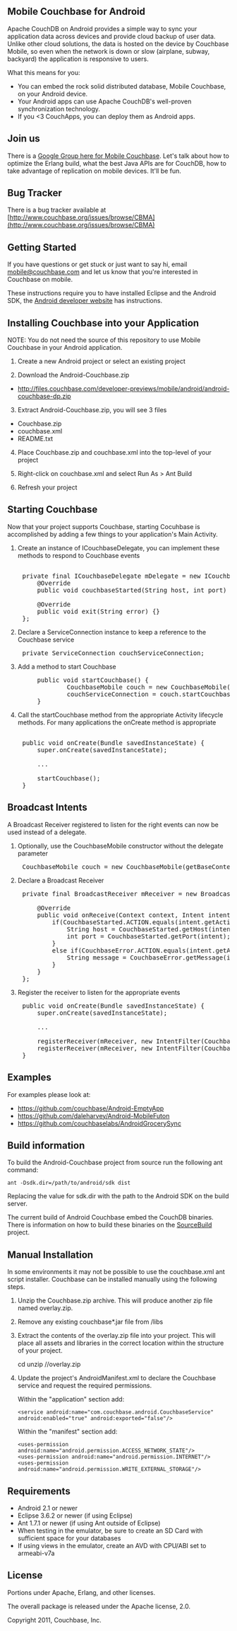 ## Mobile Couchbase for Android

Apache CouchDB on Android provides a simple way to sync your application data across devices and provide cloud backup of user data. Unlike other cloud solutions, the data is hosted on the device by Couchbase Mobile, so even when the network is down or slow (airplane, subway, backyard) the application is responsive to users.

What this means for you:

* You can embed the rock solid distributed database, Mobile Couchbase, on your Android device.
* Your Android apps can use Apache CouchDB's well-proven synchronization technology.
* If you <3 CouchApps, you can deploy them as Android apps.

## Join us

There is a [Google Group here for Mobile Couchbase](https://groups.google.com/group/mobile-couchbase). Let's talk about how to optimize the Erlang build, what the best Java APIs are for CouchDB, how to take advantage of replication on mobile devices. It'll be fun.

## Bug Tracker

There is a bug tracker available at [http://www.couchbase.org/issues/browse/CBMA](http://www.couchbase.org/issues/browse/CBMA)

## Getting Started

If you have questions or get stuck or just want to say hi, email <mobile@couchbase.com> and let us know that you're interested in Couchbase on mobile.

These instructions require you to have installed Eclipse and the Android SDK, the [Android developer website](http://developer.android.com/sdk/installing.html) has instructions.

## Installing Couchbase into your Application

NOTE: You do not need the source of this repository to use Mobile Couchbase in your Android application.

1.  Create a new Android project or select an existing project

2.  Download the Android-Couchbase.zip
  - http://files.couchbase.com/developer-previews/mobile/android/android-couchbase-dp.zip

3.  Extract Android-Couchbase.zip, you will see 3 files
  - Couchbase.zip
  - couchbase.xml
  - README.txt

4.  Place Couchbase.zip and couchbase.xml into the top-level of your project

5.  Right-click on couchbase.xml and select Run As > Ant Build

6.  Refresh your project

## Starting Couchbase

Now that your project supports Couchbase, starting Cocuhbase is accomplished by adding a few things to your application's Main Activity.

1.  Create an instance of ICouchbaseDelegate, you can implement these methods to respond to Couchbase events
<pre>    
    private final ICouchbaseDelegate mDelegate = new ICouchbaseDelegate() {
        @Override
        public void couchbaseStarted(String host, int port) {}
    
        @Override
        public void exit(String error) {}
    };
</pre>

2.  Declare a ServiceConnection instance to keep a reference to the Couchbase service
<pre>
    private ServiceConnection couchServiceConnection;
</pre>

3.  Add a method to start Couchbase
<pre>
        public void startCouchbase() {
                CouchbaseMobile couch = new CouchbaseMobile(getBaseContext(), mCallback);
                couchServiceConnection = couch.startCouchbase();
        }
</pre>

4.  Call the startCouchbase method from the appropriate Activity lifecycle methods.  For many applications the onCreate method is appropriate
<pre>    
    public void onCreate(Bundle savedInstanceState) {
        super.onCreate(savedInstanceState);
    
        ...
    
        startCouchbase();
    }
</pre>

## Broadcast Intents

A Broadcast Receiver registered to listen for the right events can now be used instead of a delegate.

1.  Optionally, use the CouchbaseMobile constructor without the delegate parameter

<pre>
    CouchbaseMobile couch = new CouchbaseMobile(getBaseContext());
</pre>

2.  Declare a Broadcast Receiver

<pre>
    private final BroadcastReceiver mReceiver = new BroadcastReceiver() {

        @Override
        public void onReceive(Context context, Intent intent) {
            if(CouchbaseStarted.ACTION.equals(intent.getAction())) {
                String host = CouchbaseStarted.getHost(intent);
                int port = CouchbaseStarted.getPort(intent);
            }
            else if(CouchbaseError.ACTION.equals(intent.getAction())) {
                String message = CouchbaseError.getMessage(intent);
            }
        }
    };
</pre>

3.  Register the receiver to listen for the appropriate events

<pre>
    public void onCreate(Bundle savedInstanceState) {
        super.onCreate(savedInstanceState);

        ...

        registerReceiver(mReceiver, new IntentFilter(CouchbaseStarted.ACTION));
        registerReceiver(mReceiver, new IntentFilter(CouchbaseError.ACTION));
    }
</pre>

## Examples

For examples please look at:

* https://github.com/couchbase/Android-EmptyApp
* https://github.com/daleharvey/Android-MobileFuton
* https://github.com/couchbaselabs/AndroidGrocerySync

## Build information

To build the Android-Couchbase project from source run the following ant command:

    ant -Dsdk.dir=/path/to/android/sdk dist

Replacing the value for sdk.dir with the path to the Android SDK on the build server.

The current build of Android Couchbase embed the CouchDB binaries. There is information on how to build these binaries on the [SourceBuild](https://github.com/couchbase/Android-Couchbase-SourceBuild) project.

## Manual Installation

In some environments it may not be possible to use the couchbase.xml ant script installer.  Couchbase can be installed manually using the following steps.

1.  Unzip the Couchbase.zip archive.  This will produce another zip file named overlay.zip.
2.  Remove any existing couchbase*.jar file from <project root>/libs
3.  Extract the contents of the overlay.zip file into your project.  This will place all assets and libraries in the correct location within the structure of your project.

    cd <project root>
    unzip /<path to>/overlay.zip

4.  Update the project's AndroidManifest.xml to declare the Couchbase service and request the required permissions.

    Within the "application" section add:
    ```
    <service android:name="com.couchbase.android.CouchbaseService" android:enabled="true" android:exported="false"/>
    ```

    Within the "manifest" section add:
    ```
    <uses-permission android:name="android.permission.ACCESS_NETWORK_STATE"/>
    <uses-permission android:name="android.permission.INTERNET"/>
    <uses-permission android:name="android.permission.WRITE_EXTERNAL_STORAGE"/>
    ```

## Requirements

- Android 2.1 or newer
- Eclipse 3.6.2 or newer (if using Eclipse)
- Ant 1.7.1 or newer (if using Ant outside of Eclipse)
- When testing in the emulator, be sure to create an SD Card with sufficient space for your databases
- If using views in the emulator, create an AVD with CPU/ABI set to armeabi-v7a

## License

Portions under Apache, Erlang, and other licenses.

The overall package is released under the Apache license, 2.0.

Copyright 2011, Couchbase, Inc.
